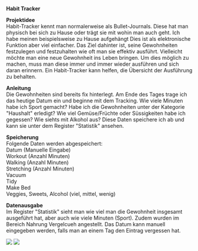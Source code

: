 <b>Habit Tracker</b><br>

<b>Projektidee</b><br>
Habit-Tracker kennt man normalerweise als Bullet-Journals. Diese hat man physisch bei sich zu Hause oder trägt sie mit wohin man auch geht. Ich habe meinen beispielsweise zu Hause aufgehängt
Dies ist als elektronische Funktion aber viel einfacher. Das Ziel dahinter ist, seine Gewohnheiten festzulegen und festzuhalten wie oft man sie effektiv ausführt.
Vielleicht möchte man eine neue Gewohnheit ins Leben bringen. Um dies möglich zu machen, muss man diese immer und immer wieder ausführen und sich daran erinnern.
Ein Habit-Tracker kann helfen, die Übersicht der Ausführung zu behalten.

<b>Anleitung</b><br>
Die Gewohnheiten sind bereits fix hinterlegt. Am Ende des Tages trage ich das heutige Datum ein und beginne mit dem Tracking.
Wie viele Minuten habe ich Sport gemacht? Habe ich die Gewohnheiten unter der Kategorie "Haushalt" erledigt? Wie viel Gemüse/Früchte oder Süssigkeiten habe ich gegessen? Wie siehts mit Alkohol aus?
Diese Daten speichere ich ab und kann sie unter dem Register "Statistik" ansehen. 

<b>Speicherung</b><br>
Folgende Daten werden abgespeichert:<br>
Datum (Manuelle Eingabe)<br>
Workout (Anzahl Minuten)<br>
Walking (Anzahl Minuten)<br>
Stretching (Anzahl Minuten)<br>
Vacuum<br>
Tidy<br>
Make Bed<br>
Veggies, Sweets, Alcohol (viel, mittel, wenig)<br>

<b>Datenausgabe</b><br>
Im Register "Statistik" sieht man wie viel man die Gewohnheit insgesamt ausgeführt hat, aber auch wie viele Minuten (Sport). Zudem wurden im Bereich Nahrung Vergelcueh angestellt.
Das Datum kann manuell eingegeben werden, falls man an einem Tag den Eintrag vergessen hat.

<img src="img/diagramm_einfach.png">
<img src="img/aktivitätsdiagramm_Schritte.png">



